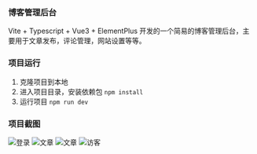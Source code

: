 ### 博客管理后台

Vite + Typescript + Vue3 + ElementPlus 开发的一个简易的博客管理后台，主要用于文章发布，评论管理，网站设置等等。

### 项目运行

1. 克隆项目到本地
2. 进入项目目录，安装依赖包 `npm install`
3. 运行项目 `npm run dev`

### 项目截图

![登录](https://gitee.com/icoomn/blog-admin/raw/main/screenshot/login.png)
![文章](https://gitee.com/icoomn/blog-admin/raw/main/screenshot/articles.png)
![文章](https://gitee.com/icoomn/blog-admin/raw/main/screenshot/addArticle.png)
![访客](https://gitee.com/icoomn/blog-admin/raw/main/screenshot/visit.png)
